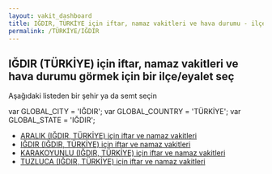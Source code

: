 ```yaml
---
layout: vakit_dashboard
title: IĞDIR, TÜRKİYE için iftar, namaz vakitleri ve hava durumu - ilçe/eyalet seç
permalink: /TÜRKİYE/IĞDIR
---
```


## IĞDIR (TÜRKİYE) için iftar, namaz vakitleri ve hava durumu  görmek için bir ilçe/eyalet seç

Aşağıdaki listeden bir şehir ya da semt seçin



  var GLOBAL_CITY = 'IĞDIR';
  var GLOBAL_COUNTRY = 'TÜRKİYE';
  var GLOBAL_STATE = 'IĞDIR';
* [ARALIK (IĞDIR, TÜRKİYE) için iftar ve namaz vakitleri](/TÜRKİYE/IĞDIR/ARALIK)
* [IĞDIR (IĞDIR, TÜRKİYE) için iftar ve namaz vakitleri](/TÜRKİYE/IĞDIR/IĞDIR)
* [KARAKOYUNLU (IĞDIR, TÜRKİYE) için iftar ve namaz vakitleri](/TÜRKİYE/IĞDIR/KARAKOYUNLU)
* [TUZLUCA (IĞDIR, TÜRKİYE) için iftar ve namaz vakitleri](/TÜRKİYE/IĞDIR/TUZLUCA)
</script>
<script type="text/javascript">